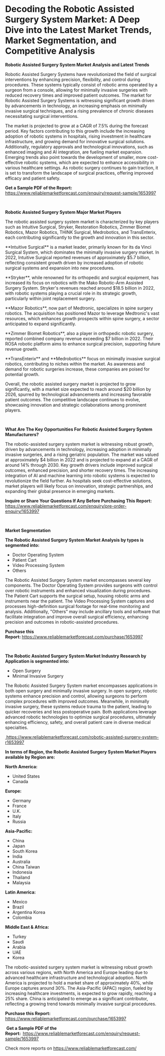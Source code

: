 <p><h1>Decoding the Robotic Assisted Surgery System Market: A Deep Dive into the Latest Market Trends, Market Segmentation, and Competitive Analysis</h1></p><p><strong>Robotic Assisted Surgery System Market Analysis and Latest Trends</strong></p>
<p><p>Robotic Assisted Surgery Systems have revolutionized the field of surgical interventions by enhancing precision, flexibility, and control during procedures. These systems typically consist of robotic arms operated by a surgeon from a console, allowing for minimally invasive surgeries with reduced recovery times and improved patient outcomes. The market for Robotic Assisted Surgery Systems is witnessing significant growth driven by advancements in technology, an increasing emphasis on minimally invasive surgical techniques, and a rising prevalence of chronic diseases necessitating surgical interventions.</p><p>The market is projected to grow at a CAGR of 7.5% during the forecast period. Key factors contributing to this growth include the increasing adoption of robotic systems in hospitals, rising investment in healthcare infrastructure, and growing demand for innovative surgical solutions. Additionally, regulatory approvals and technological innovations, such as enhanced imaging and AI integration, are fueling market expansion. Emerging trends also point towards the development of smaller, more cost-effective robotic systems, which are expected to enhance accessibility in various healthcare settings. As robotic surgery continues to gain traction, it is set to transform the landscape of surgical practices, offering improved efficacy and patient safety.</p></p>
<p><strong>Get a Sample PDF of the Report:&nbsp;</strong> <a href="https://www.reliablemarketforecast.com/enquiry/request-sample/1653997?utm_campaign=3085&utm_medium=2&utm_source=Github&utm_content=ia&utm_term=08032025&utm_id=robotic-assisted-surgery-system">https://www.reliablemarketforecast.com/enquiry/request-sample/1653997</a></p>
<p>&nbsp;</p>
<p><strong>Robotic Assisted Surgery System Major Market Players</strong></p>
<p><p>The robotic assisted surgery system market is characterized by key players such as Intuitive Surgical, Stryker, Restoration Robotics, Zimmer Biomet Robotics, Mazor Robotics, THINK Surgical, Medrobotics, and TransEnterix, each contributing significantly to the growth and innovation in this sector.</p><p>**Intuitive Surgical** is a market leader, primarily known for its da Vinci Surgical System, which dominates the minimally invasive surgery market. In 2022, Intuitive Surgical reported revenues of approximately $5.7 billion, reflecting consistent growth driven by increased adoption of robotic surgical systems and expansion into new procedures.</p><p>**Stryker**, while renowned for its orthopedic and surgical equipment, has increased its focus on robotics with the Mako Robotic-Arm Assisted Surgery System. Stryker's revenues reached around $18.5 billion in 2022, with robotic systems playing a crucial role in its strategic growth, particularly within joint replacement surgery.</p><p>**Mazor Robotics**, now part of Medtronic, specializes in spine surgery robotics. The acquisition has positioned Mazor to leverage Medtronic's vast resources, which enhances growth prospects within spine surgery, a sector anticipated to expand significantly.</p><p>**Zimmer Biomet Robotics**, also a player in orthopedic robotic surgery, reported combined company revenue exceeding $7 billion in 2022. Their ROSA robotic platform aims to enhance surgical precision, supporting future revenue growth.</p><p>**TransEnterix** and **Medrobotics** focus on minimally invasive surgical robotics, contributing to niches within the market. As awareness and demand for robotic surgeries increase, these companies are poised for potential growth.</p><p>Overall, the robotic assisted surgery market is projected to grow significantly, with a market size expected to reach around $20 billion by 2026, spurred by technological advancements and increasing favorable patient outcomes. The competitive landscape continues to evolve, showcasing innovation and strategic collaborations among prominent players.</p></p>
<p>&nbsp;</p>
<p><strong>What Are The Key Opportunities For Robotic Assisted Surgery System Manufacturers?</strong></p>
<p><p>The robotic-assisted surgery system market is witnessing robust growth, driven by advancements in technology, increasing adoption in minimally invasive surgeries, and a rising geriatric population. The market was valued at approximately $4 billion in 2022 and is projected to expand at a CAGR of around 14% through 2030. Key growth drivers include improved surgical outcomes, enhanced precision, and shorter recovery times. The increasing integration of AI and machine learning into robotic systems is expected to revolutionize the field further. As hospitals seek cost-effective solutions, market players will likely focus on innovation, strategic partnerships, and expanding their global presence in emerging markets.</p></p>
<p><strong>Inquire or Share Your Questions If Any Before Purchasing This Report:</strong> <a href="https://www.reliablemarketforecast.com/enquiry/pre-order-enquiry/1653997?utm_campaign=3085&utm_medium=2&utm_source=Github&utm_content=ia&utm_term=08032025&utm_id=robotic-assisted-surgery-system">https://www.reliablemarketforecast.com/enquiry/pre-order-enquiry/1653997</a></p>
<p>&nbsp;</p>
<p><strong>Market Segmentation</strong></p>
<p><strong>The Robotic Assisted Surgery System Market Analysis by types is segmented into:</strong></p>
<p><ul><li>Doctor Operating System</li><li>Patient Cart</li><li>Video Processing System</li><li>Others</li></ul></p>
<p><p>The Robotic Assisted Surgery System market encompasses several key components. The Doctor Operating System provides surgeons with control over robotic instruments and enhanced visualization during procedures. The Patient Cart supports the surgical setup, housing robotic arms and instruments near the patient. The Video Processing System captures and processes high-definition surgical footage for real-time monitoring and analysis. Additionally, "Others" may include ancillary tools and software that facilitate integration and improve overall surgical efficiency, enhancing precision and outcomes in robotic-assisted procedures.</p></p>
<p><strong>Purchase this Report:&nbsp;</strong><a href="https://www.reliablemarketforecast.com/purchase/1653997?utm_campaign=3085&utm_medium=2&utm_source=Github&utm_content=ia&utm_term=08032025&utm_id=robotic-assisted-surgery-system">https://www.reliablemarketforecast.com/purchase/1653997</a></p>
<p>&nbsp;</p>
<p><strong>The Robotic Assisted Surgery System Market Industry Research by Application is segmented into:</strong></p>
<p><ul><li>Open Surgery</li><li>Minimal Invasive Surgery</li></ul></p>
<p><p>The Robotic Assisted Surgery System market encompasses applications in both open surgery and minimally invasive surgery. In open surgery, robotic systems enhance precision and control, allowing surgeons to perform complex procedures with improved outcomes. Meanwhile, in minimally invasive surgery, these systems reduce trauma to the patient, leading to quicker recoveries and less postoperative pain. Both applications leverage advanced robotic technologies to optimize surgical procedures, ultimately enhancing efficiency, safety, and overall patient care in diverse medical specialties.</p></p>
<p><a href="https://www.reliablemarketforecast.com/robotic-assisted-surgery-system-r1653997?utm_campaign=3085&utm_medium=2&utm_source=Github&utm_content=ia&utm_term=08032025&utm_id=robotic-assisted-surgery-system">&nbsp;https://www.reliablemarketforecast.com/robotic-assisted-surgery-system-r1653997</a></p>
<p><strong>In terms of Region, the Robotic Assisted Surgery System Market Players available by Region are:</strong></p>
<p>
    <p> <strong> North America: </strong>
        <ul>
            <li>United States</li>
            <li>Canada</li>
        </ul>
        </p> 
    <p> <strong> Europe: </strong>
        <ul>
            <li>Germany</li>
            <li>France</li>
            <li>U.K.</li>
            <li>Italy</li>
            <li>Russia</li>
        </ul>
        </p> 
    <p> <strong> Asia-Pacific: </strong>
        <ul>
            <li>China</li>
            <li>Japan</li>
            <li>South Korea</li>
            <li>India</li>
            <li>Australia</li>
            <li>China Taiwan</li>
            <li>Indonesia</li>
            <li>Thailand</li>
            <li>Malaysia</li>
        </ul>
        </p> 
    <p> <strong> Latin America: </strong>
        <ul>
            <li>Mexico</li>
            <li>Brazil</li>
            <li>Argentina Korea</li>
            <li>Colombia</li>
        </ul>
        </p> 
    <p> <strong> Middle East & Africa: </strong>
        <ul>
            <li>Turkey</li>
            <li>Saudi</li>
            <li>Arabia</li>
            <li>UAE</li>
            <li>Korea</li>
        </ul>
    </p>
    </p>
<p><p>The robotic-assisted surgery system market is witnessing robust growth across various regions, with North America and Europe leading due to advanced healthcare infrastructure and technological adoption. North America is projected to hold a market share of approximately 40%, while Europe captures around 30%. The Asia-Pacific (APAC) region, fueled by increasing healthcare investments, is expected to grow rapidly, reaching a 25% share. China is anticipated to emerge as a significant contributor, reflecting a growing trend towards minimally invasive surgical procedures.</p></p>
<p><strong>Purchase this Report: </strong><a href="https://www.reliablemarketforecast.com/purchase/1653997?utm_campaign=3085&utm_medium=2&utm_source=Github&utm_content=ia&utm_term=08032025&utm_id=robotic-assisted-surgery-system">https://www.reliablemarketforecast.com/purchase/1653997</a></p>
<p>&nbsp;<strong>Get a Sample PDF of the Report:&nbsp;&nbsp;</strong><a href="https://www.reliablemarketforecast.com/enquiry/request-sample/1653997?utm_campaign=3085&utm_medium=2&utm_source=Github&utm_content=ia&utm_term=08032025&utm_id=robotic-assisted-surgery-system">https://www.reliablemarketforecast.com/enquiry/request-sample/1653997</a></p>
<p><strong></strong></p>
<p>Check more reports on <a href="https://www.reliablemarketforecast.com/?utm_campaign=3085&utm_medium=2&utm_source=Github&utm_content=ia&utm_term=08032025&utm_id=robotic-assisted-surgery-system">https://www.reliablemarketforecast.com/</a></p>